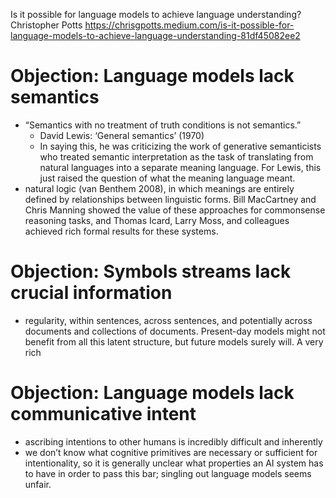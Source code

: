 Is it possible for language models to achieve language understanding?
Christopher Potts
https://chrisgpotts.medium.com/is-it-possible-for-language-models-to-achieve-language-understanding-81df45082ee2

# Objection: Language models lack semantics

* “Semantics with no treatment of truth conditions is not semantics.” 
  * David Lewis: ‘General semantics’ (1970)
  * In saying this, he was criticizing the work of generative semanticists who
    treated semantic interpretation as the task of translating from natural
    languages into a separate meaning language. For Lewis, this just raised the
    question of what the meaning language meant.
* natural logic (van Benthem 2008), in which meanings are entirely defined by
  relationships between linguistic forms. Bill MacCartney and Chris Manning
  showed the value of these approaches for commonsense reasoning tasks, and
  Thomas Icard, Larry Moss, and colleagues achieved rich formal results for
  these systems.

# Objection: Symbols streams lack crucial information

* regularity, within sentences, across sentences, and potentially across
  documents and collections of documents. Present-day models might not benefit
  from all this latent structure, but future models surely will. A very rich

# Objection: Language models lack communicative intent

* ascribing intentions to other humans is incredibly difficult and inherently
* we don’t know what cognitive primitives are necessary or sufficient for
  intentionality, so it is generally unclear what properties an AI system has to
  have in order to pass this bar; singling out language models seems unfair.
